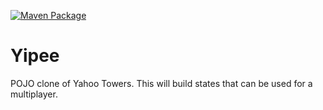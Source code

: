 [![Maven Package](https://github.com/blakbro2k/Yipee/actions/workflows/maven-publish.yml/badge.svg)](https://github.com/blakbro2k/Yipee/actions/workflows/maven-publish.yml)

# Yipee
POJO clone of Yahoo Towers.  This will build states that can be used for a multiplayer.
